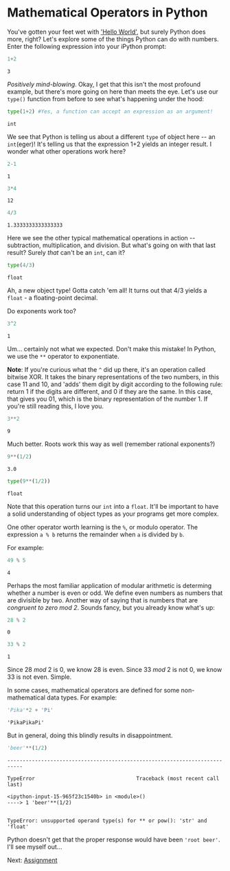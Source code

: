
# Mathematical Operators in Python

You've gotten your feet wet with ['Hello World'](python_intro.ipynb), but surely Python does more, right? Let's explore some of the things Python can do with numbers. Enter the following expression into your iPython prompt:


```python
1+2
```




    3



_Positively mind-blowing_. Okay, I get that this isn't the most profound example, but there's more going on here than meets the eye. Let's use our `type()` function from before to see what's happening under the hood:


```python
type(1+2) #Yes, a function can accept an expression as an argument!
```




    int



We see that Python is telling us about a different `type` of object here -- an `int`(eger)! It's telling us that the expression 1+2 yields an integer result. I wonder what other operations work here?


```python
2-1
```




    1




```python
3*4
```




    12




```python
4/3
```




    1.3333333333333333



Here we see the other typical mathematical operations in action -- subtraction, multiplication, and division. But what's going on with that last result? Surely _that_ can't be an `int`, can it?


```python
type(4/3)
```




    float



Ah, a new object type! Gotta catch 'em all! It turns out that 4/3 yields a `float` - a floating-point decimal.

Do exponents work too?


```python
3^2
```




    1



Um... certainly not what we expected. Don't make this mistake! In Python, we use the `**` operator to exponentiate. 

__Note__: If you're curious what the `^` did up there, it's an operation called bitwise XOR. It takes the binary representations of the two numbers, in this case 11 and 10, and 'adds' them digit by digit according to the following rule: return 1 if the digits are different, and 0 if they are the same. In this case, that gives you 01, which is the binary representation of the number 1. If you're still reading this, I love you.


```python
3**2
```




    9



Much better. Roots work this way as well (remember rational exponents?)


```python
9**(1/2)
```




    3.0




```python
type(9**(1/2))
```




    float



Note that this operation turns our `int` into a `float`. It'll be important to have a solid understanding of object types as your programs get more complex. 

One other operator worth learning is the `%`, or modulo operator. The expression `a % b` returns the remainder when `a` is divided by `b`.

For example:


```python
49 % 5
```




    4



Perhaps the most familiar application of modular arithmetic is determing whether a number is even or odd. We define even numbers as numbers that are divisible by two. Another way of saying that is numbers that are _congruent to zero mod 2_. Sounds fancy, but you already know what's up:


```python
28 % 2  
```




    0




```python
33 % 2
```




    1



Since 28 _mod_ 2 is 0, we know 28 is even. Since 33 _mod_ 2 is not 0, we know 33 is not even. Simple.

In some cases, mathematical operators are defined for some non-mathematical data types. For example:


```python
'Pika'*2 + 'Pi'
```




    'PikaPikaPi'



But in general, doing this blindly results in disappointment.


```python
'beer'**(1/2)
```


    ---------------------------------------------------------------------------

    TypeError                                 Traceback (most recent call last)

    <ipython-input-15-965f23c1540b> in <module>()
    ----> 1 'beer'**(1/2)
    

    TypeError: unsupported operand type(s) for ** or pow(): 'str' and 'float'


Python doesn't get that the proper response would have been `'root beer'`. I'll see myself out...

Next: [Assignment](assignment.ipynb)
